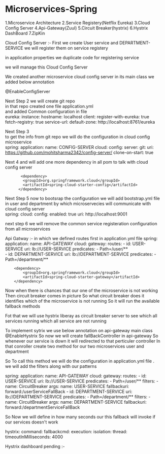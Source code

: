 # Microservices-Spring


1.Microservice Architecture 
2.Service Registery(Netflix Eureka)
3.Cloud Config Server
4.Api-Gateway(Zuul)
5.Circuit Breaker(hystrix)
6.Hystrix DashBoard
7.ZipKin

Cloud Config Server :- 
First we create User service and DEPARTMENT-SERVICE
we will register them on service registery

in application properties we duplicate code for registering service 

we will manage this Cloud Config Server 

We created another microservice cloud config server
in its main class we added below annotation

@EnableConfigServer

Next Step 2 we will create git repo                                                                                                                            
in that repo created one file application.yml                                                                                                             
 and added Common configuration in file                                                                                                                          
  eureka:
  instance:
    hostname: localhost
  client:
    register-with-eureka: true
    fetch-registry: true
    service-url:
      default-zone: http://localhost:8761/eureka                                                                                                                  
	  
	 
Next Step 3	 
	to get the info from git repo we will do the configuration in cloud config microservice                                                                  
	spring:
  application:
    name: CONFIG-SERVER
  cloud:
    config:
      server:
        git:
          uri: https://github.com/mohitsharma2342/config-server/
          clone-on-start: true

Next 4
 and will add one more dependency in all pom to talk with cloud config server
		  
		   <dependency>
			<groupId>org.springframework.cloud</groupId>
			<artifactId>spring-cloud-starter-config</artifactId>
		  </dependency>
		
		
Next Step 5
 now to bootsrap the configuration we will add bootstrap.yml file in user and department
 by which microservecies will communicate with cloud config server                                                                                                
 spring:
  cloud:
    config:
      enabled: true
      uri: http://localhost:9001
	  
next step 6 we will remove the common service registeration configuration from all microservices


Api Gatway :- 
  in which we defined routes first in application.yml file
  spring:
  application:
    name: API-GATEWAY
  cloud:
    gateway:
      routes:
        - id: USER-SERVICE
          uri: lb://USER-SERVICE
          predicates:
            - Path=/user/**   
        - id: DEPARTMENT-SERVICE
          uri: lb://DEPARTMENT-SERVICE
          predicates:
            - Path=/department/**
			
			
		<dependency>
			<groupId>org.springframework.cloud</groupId>
			<artifactId>spring-cloud-starter-gateway</artifactId>
		</dependency>
         
Now  when there is chances that our one of the microservice is not working Then circuit breaker comes in picture
So what circuit breaker does it identifies which of the microservice is not running So it will run the available fallback methods 

Fot that we will use hystrix liberay as circuit breaker server to see which all services running which all service are not running

To implement sytrix we use below annotation on api-gateway main class
@EnableHystrix
So now we will create fallBackController in api-gateway So whenever our service is down it will redirected to that perticuler controller
 In that conroller create two method for our two microservices user and department

So To call this method we will do the configuration in application.yml file . we will add the filters along with our patterns

spring:
  application:
    name: API-GATEWAY
  cloud:
    gateway:
      routes:
        - id: USER-SERVICE
          uri: lb://USER-SERVICE
          predicates:
            - Path=/user/**
          filters:
            - name: CircuitBreaker
              args:
                name: USER-SERVICE
                fallbackuri: forward:/userServiceFallBack
        - id: DEPARTMENT-SERVICE
          uri: lb://DEPARTMENT-SERVICE
          predicates:
            - Path=/department/**
          filters:
            - name: CircuitBreaker
              args:
                name: DEPARTMENT-SERVICE
                fallbackuri: forward:/departmentServiceFallBack
				
So Now we will define in how many seconds our this fallback will invoke if our services doesn't work 

hystrix:
  command:
    fallbackcmd:
      execution:
        isolation:
          thread:
            timeoutInMilliseconds: 4000

Hystrix dashboard pending :-

